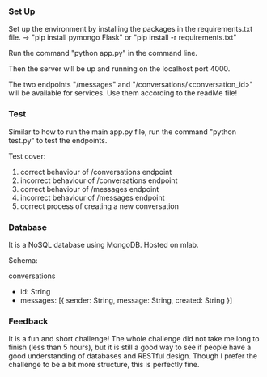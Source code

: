 ### Set Up

Set up the environment by installing the packages in the requirements.txt file.
-> "pip install pymongo Flask" or "pip install -r requirements.txt"

Run the command "python app.py" in the command line. 

Then the server will be up and running on the localhost port 4000. 

The two endpoints "/messages" and "/conversations/<conversation_id>" will be available for services. Use them according to the readMe file!


### Test

Similar to how to run the main app.py file, run the command "python test.py" to test the endpoints.

Test cover:
1) correct behaviour of /conversations endpoint
2) incorrect behaviour of /conversations endpoint
3) correct behaviour of /messages endpoint
4) incorrect behaviour of /messages endpoint
4) correct process of creating a new conversation


### Database

It is a NoSQL database using MongoDB. Hosted on mlab.

Schema:

conversations
- id: String
- messages: [{
	sender: String,
	message: String,
	created: String
}]


### Feedback

It is a fun and short challenge! The whole challenge did not take me long to finish (less than 5 hours), but it is still a good way to see if people have a good understanding of databases and RESTful design. Though I prefer the challenge to be a bit more structure, this is perfectly fine.
